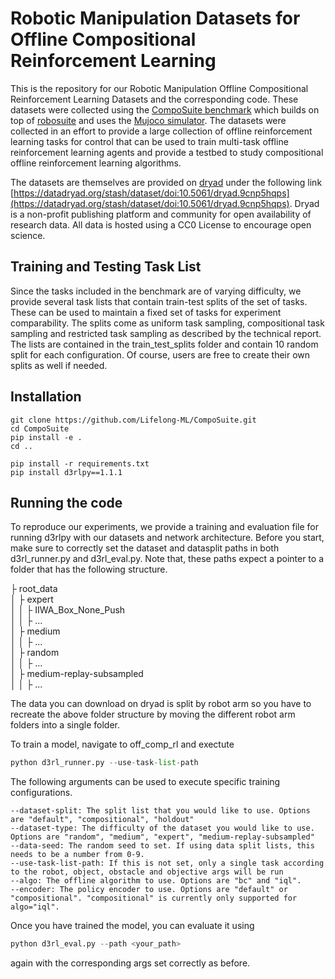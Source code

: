 # Robotic Manipulation Datasets for Offline Compositional Reinforcement Learning

This is the repository for our Robotic Manipulation Offline Compositional Reinforcement Learning Datasets and the corresponding code.
These datasets were collected using the [CompoSuite benchmark](https://github.com/Lifelong-ML/CompoSuite) which builds on top of [robosuite](https://github.com/ARISE-Initiative/robosuite) and uses the [Mujoco simulator](https://github.com/deepmind/mujoco). The datasets were collected in an effort to provide a large collection of offline reinforcement learning tasks for control that can be used to train multi-task offline reinforcement learning agents and provide a testbed to study compositional offline reinforcement learning algorithms.

The datasets are themselves are provided on [dryad](https://datadryad.org/stash) under the following link [https://datadryad.org/stash/dataset/doi:10.5061/dryad.9cnp5hqps](https://datadryad.org/stash/dataset/doi:10.5061/dryad.9cnp5hqps). Dryad is a non-profit publishing platform and community for open availability of research data. All data is hosted using a CC0 License to encourage open science.

## Training and Testing Task List

Since the tasks included in the benchmark are of varying difficulty, we provide several task lists that contain train-test splits of the set of tasks. These can be used to maintain a fixed set of tasks for experiment comparability. The splits come as uniform task sampling, compositional task sampling and restricted task sampling as described by the technical report. The lists are contained in the train_test_splits folder and contain 10 random split for each configuration. Of course, users are free to create their own splits as well if needed.

## Installation

    git clone https://github.com/Lifelong-ML/CompoSuite.git
    cd CompoSuite 
    pip install -e .
    cd ..
    
    pip install -r requirements.txt
    pip install d3rlpy==1.1.1

## Running the code

To reproduce our experiments, we provide a training and evaluation file for running d3rlpy with our datasets and network architecture. Before you start, make sure to correctly set the dataset and datasplit paths in both d3rl_runner.py and d3rl_eval.py. Note that, these paths expect a pointer to a folder that has the following structure.

├ root_data  
│   ├ expert  
│   │   ├ IIWA_Box_None_Push  
│   │   ├ ...  
│   ├ medium  
│   │   ├ ...  
│   ├ random  
│   │   ├ ...  
│   ├ medium-replay-subsampled  
│   │   ├ ...  

The data you can download on dryad is split by robot arm so you have to recreate the above folder structure by moving the different robot arm folders into a single folder.

To train a model, navigate to off_comp_rl and exectute

```python
python d3rl_runner.py --use-task-list-path
```

The following arguments can be used to execute specific training configurations.

    --dataset-split: The split list that you would like to use. Options are "default", "compositional", "holdout"
    --dataset-type: The difficulty of the dataset you would like to use. Options are "random", "medium", "expert", "medium-replay-subsampled"
    --data-seed: The random seed to set. If using data split lists, this needs to be a number from 0-9.
    --use-task-list-path: If this is not set, only a single task according to the robot, object, obstacle and objective args will be run
    --algo: The offline algorithm to use. Options are "bc" and "iql".
    --encoder: The policy encoder to use. Options are "default" or "compositional". "compositional" is currently only supported for algo="iql".
    
Once you have trained the model, you can evaluate it using

```python
python d3rl_eval.py --path <your_path>
```

again with the corresponding args set correctly as before.
